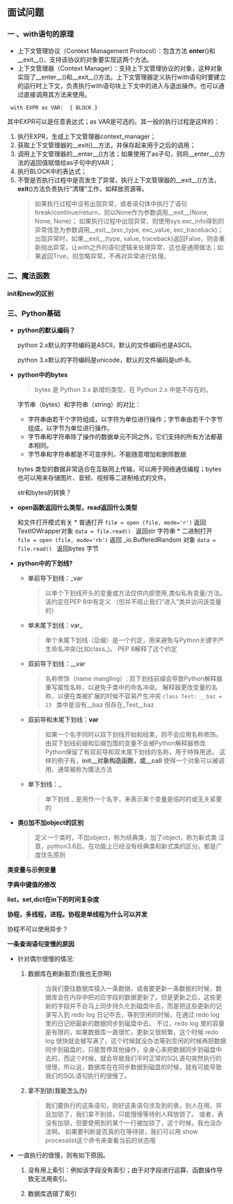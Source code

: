 ## 面试问题
 
### 一 、with语句的原理
* 上下文管理协议（Context Management Protocol）：包含方法 __enter__()和__exit__()，支持该协议的对象要实现这两个方法。
* 上下文管理器（Context Manager）：支持上下文管理协议的对象，这种对象实现了__enter__()和__exit__()方法。上下文管理器定义执行with语句时要建立的运行时上下文，负责执行with语句块上下文中的进入与退出操作。也可以通过直接调用其方法来使用。

` with EXPR as VAR:  { BLOCK }`  

其中EXPR可以是任意表达式；as VAR是可选的。其一般的执行过程是这样的：

1. 执行EXPR，生成上下文管理器context_manager；
2. 获取上下文管理器的__exit()__方法，并保存起来用于之后的调用；
3. 调用上下文管理器的__enter__()方法；如果使用了as子句，则将__enter__()方法的返回值赋值给as子句中的VAR；
4. 执行BLOCK中的表达式；
5. 不管是否执行过程中是否发生了异常，执行上下文管理器的__exit__()方法，__exit__()方法负责执行“清理”工作，如释放资源等。
   > 如果执行过程中没有出现异常，或者语句体中执行了语句break/continue/return，则以None作为参数调用__exit__(None, None, None)；
   > 如果执行过程中出现异常，则使用sys.exc_info得到的异常信息为参数调用__exit__(exc_type, exc_value, exc_traceback)；
   > 出现异常时，如果__exit__(type, value, traceback)返回False，则会重新抛出异常，让with之外的语句逻辑来处理异常，这也是通用做法；如果返回True，则忽略异常，不再对异常进行处理。

### 二、魔法函数

#### init和new的区别

####

### 三、Python基础

* **python的默认编码？**
 
  python 2.x默认的字符编码是ASCII，默认的文件编码也是ASCII。
  
  python 3.x默认的字符编码是unicode，默认的文件编码是utf-8。
    
* **python中的bytes**
  > bytes 是 Python 3.x 新增的类型，在 Python 2.x 中是不存在的。
  
  字节串（bytes）和字符串（string）的对比：
  * 字符串由若干个字符组成，以字符为单位进行操作；字节串由若干个字节组成，以字节为单位进行操作。
  * 字节串和字符串除了操作的数据单元不同之外，它们支持的所有方法都基本相同。
  * 字节串和字符串都是不可变序列，不能随意增加和删除数据
  
  bytes 类型的数据非常适合在互联网上传输，可以用于网络通信编程；bytes 也可以用来存储图片、音频、视频等二进制格式的文件。

  str和bytes的转换？
  
* **open函数返回什么类型，read返回什么类型**
    
    和文件打开模式有关
       * 普通打开 `file = open (file, mode='r')` 返回 TextIOWrapper对象
           `data = file.read() ` 返回str 字符串
       * 二进制打开  `file = open (file, mode='rb')` 返回 _io.BufferedRandom 对象
                           `data = file.read() ` 返回bytes 字节
    
* **python中的下划线?**

    * 单前导下划线：_var
        > 以单个下划线开头的变量或方法仅供内部使用,类似私有变量/方法。 该约定在PEP 8中有定义 （但并不阻止我们“进入”类并访问该变量的）
        
    * 单末尾下划线：var_
        > 单个末尾下划线（后缀）是一个约定，用来避免与Python关键字产生命名冲突(比如class_)。 PEP 8解释了这个约定
    * 双前导下划线：__var
        > 名称修饰（name mangling）: 双下划线前缀会导致Python解释器重写属性名称，以避免子类中的命名冲突。
          解释器更改变量的名称，以便在类被扩展的时候不容易产生冲突
          `class Test: __baz = 23 ` 类中是没有__baz 但存在_Test__baz
    * 双前导和末尾下划线：__var__
        > 如果一个名字同时以双下划线开始和结束，则不会应用名称修饰。 由双下划线前缀和后缀包围的变量不会被Python解释器修改
        > Python保留了有双前导和双末尾下划线的名称，用于特殊用途。 这样的例子有，__init__对象构造函数，或__call__ 使得一个对象可以被调用。通常被称为魔法方法
    * 单下划线：_
        >  单下划线 _ 是用作一个名字，来表示某个变量是临时的或无关紧要的

* **类()加不加object的区别**
    >  定义一个类时，不加object，称为经典类，加了object，称为新式类
    > 注意，python3.6后，在功能上已经没有经典类和新式类的区分。都是广度优先原则

**类变量与示例变量**


 
**字典中键值的修改**

**list，set,dict在in下的时间复杂度**

**协程，多线程，进程。协程是单线程为什么可以并发**

协程不可以使用异步？

**一条查询语句变慢的原因**

 * 针对偶尔很慢的情况:
    1. 数据库在刷新脏页(我也无奈啊)
        > 当我们要往数据库插入一条数据、或者要更新一条数据的时候，数据库会在内存中把对应字段的数据更新了，但是更新之后，这些更新的字段并不会马上同步持久化到磁盘中去，而是把这些更新的记录写入到 redo log 日记中去，等到空闲的时候，在通过 redo log 里的日记把最新的数据同步到磁盘中去。
        > 不过，redo log 里的容量是有限的，如果数据库一直很忙，更新又很频繁，这个时候 redo log 很快就会被写满了，这个时候就没办法等到空闲的时候再把数据同步到磁盘的，只能暂停其他操作，全身心来把数据同步到磁盘中去的，而这个时候，就会导致我们平时正常的SQL语句突然执行的很慢，所以说，数据库在在同步数据到磁盘的时候，就有可能导致我们的SQL语句执行的很慢了。
 
    2. 拿不到锁(我能怎么办)
        > 我们要执行的这条语句，刚好这条语句涉及到的表，别人在用，并且加锁了，我们拿不到锁，只能慢慢等待别人释放锁了。
        > 或者，表没有加锁，但要使用到的某个一行被加锁了，这个时候，我也没办法啊。
        > 如果要判断是否真的在等待锁，我们可以用 show processlist这个命令来查看当前的状态哦
 
 * 一直执行的很慢，则有如下原因。
    
    1. 没有用上索引：例如该字段没有索引；由于对字段进行运算、函数操作导致无法用索引。
    
    2. 数据库选错了索引  
 
    
